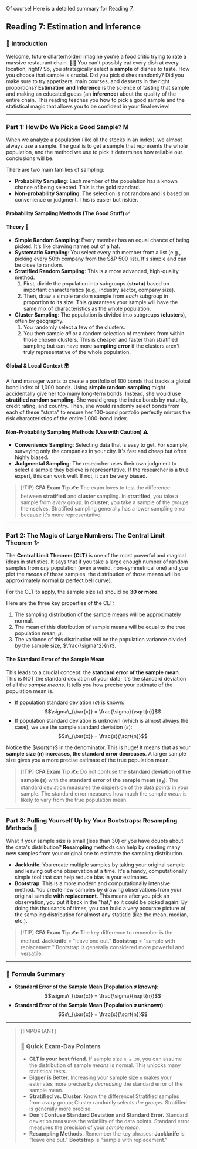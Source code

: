 Of course! Here is a detailed summary for Reading 7.

## Reading 7: Estimation and Inference

### 🎯 Introduction

Welcome, future charterholder! Imagine you're a food critic trying to rate a massive restaurant chain. 👨‍🍳 You can't possibly eat every dish at every location, right? So, you strategically select a **sample** of dishes to taste. How you choose that sample is crucial. Did you pick dishes randomly? Did you make sure to try appetizers, main courses, and desserts in the right proportions? **Estimation and Inference** is the science of tasting that sample and making an educated guess (an **inference**) about the quality of the entire chain. This reading teaches you how to pick a good sample and the statistical magic that allows you to be confident in your final review!

***

### Part 1: How Do We Pick a Good Sample?  M

When we analyze a population (like all the stocks in an index), we almost always use a sample. The goal is to get a sample that represents the whole population, and the method we use to pick it determines how reliable our conclusions will be.

There are two main families of sampling:
* **Probability Sampling**: Each member of the population has a known chance of being selected. This is the gold standard.
* **Non-probability Sampling**: The selection is not random and is based on convenience or judgment. This is easier but riskier.

#### **Probability Sampling Methods (The Good Stuff) ✅**

#### **Theory 🧠**

* **Simple Random Sampling**: Every member has an equal chance of being picked. It's like drawing names out of a hat.
* **Systematic Sampling**: You select every nth member from a list (e.g., picking every 50th company from the S&P 500 list). It's simple and can be close to random.
* **Stratified Random Sampling**: This is a more advanced, high-quality method.
    1.  First, divide the population into subgroups (**strata**) based on important characteristics (e.g., industry sector, company size).
    2.  Then, draw a simple random sample from *each* subgroup in proportion to its size.
    This guarantees your sample will have the same mix of characteristics as the whole population.
* **Cluster Sampling**: The population is divided into subgroups (**clusters**), often by geography.
    1.  You randomly select a few of the clusters.
    2.  You then sample *all* or a random selection of members from within those chosen clusters.
    This is cheaper and faster than stratified sampling but can have more **sampling error** if the clusters aren't truly representative of the whole population.

#### **Global & Local Context 🌍**

A fund manager wants to create a portfolio of 100 bonds that tracks a global bond index of 1,000 bonds. Using **simple random sampling** might accidentally give her too many long-term bonds. Instead, she would use **stratified random sampling**. She would group the index bonds by maturity, credit rating, and country. Then, she would randomly select bonds from each of these "strata" to ensure her 100-bond portfolio perfectly mirrors the risk characteristics of the entire 1,000-bond index.

#### **Non-Probability Sampling Methods (Use with Caution) ⚠️**

* **Convenience Sampling**: Selecting data that is easy to get. For example, surveying only the companies in your city. It's fast and cheap but often highly biased.
* **Judgmental Sampling**: The researcher uses their own judgment to select a sample they believe is representative. If the researcher is a true expert, this can work well. If not, it can be very biased.

> [\!TIP]
> **CFA Exam Tip ✍️:** The exam loves to test the difference between **stratified** and **cluster** sampling. In **stratified**, you take a sample from *every* group. In **cluster**, you take a sample of the *groups* themselves. Stratified sampling generally has a lower sampling error because it's more representative.

***

### Part 2: The Magic of Large Numbers: The Central Limit Theorem ✨

The **Central Limit Theorem (CLT)** is one of the most powerful and magical ideas in statistics. It says that if you take a large enough number of random samples from *any* population (even a weird, non-symmetrical one) and you plot the *means* of those samples, the distribution of those means will be approximately normal (a perfect bell curve).

For the CLT to apply, the sample size (`n`) should be **30 or more**.

Here are the three key properties of the CLT:
1.  The sampling distribution of the sample means will be approximately normal.
2.  The mean of this distribution of sample means will be equal to the true population mean, $\mu$.
3.  The variance of this distribution will be the population variance divided by the sample size, $\frac{\sigma^2}{n}$.

#### **The Standard Error of the Sample Mean**

This leads to a crucial concept: the **standard error of the sample mean**. This is NOT the standard deviation of your data; it's the standard deviation of all the *sample means*. It tells you how precise your estimate of the population mean is.

* If population standard deviation ($\sigma$) is known: $$\sigma\_{\bar{x}} = \frac{\sigma}{\sqrt{n}}$$
* If population standard deviation is unknown (which is almost always the case), we use the sample standard deviation ($s$): $$s\_{\bar{x}} = \frac{s}{\sqrt{n}}$$

Notice the $\sqrt{n}$ in the denominator. This is huge! It means that as your **sample size (n) increases, the standard error decreases**. A larger sample size gives you a more precise estimate of the true population mean.

> [\!TIP]
> **CFA Exam Tip ✍️:** Do not confuse the **standard deviation of the sample (s)** with the **standard error of the sample mean ($s_{\bar{x}}$)**. The standard deviation measures the dispersion of the data points in your sample. The standard error measures how much the sample *mean* is likely to vary from the true population mean.

***

### Part 3: Pulling Yourself Up by Your Bootstraps: Resampling Methods 🥾

What if your sample size is small (less than 30) or you have doubts about the data's distribution? **Resampling** methods can help by creating many new samples from your original one to estimate the sampling distribution.

* **Jackknife**: You create multiple samples by taking your original sample and leaving out one observation at a time. It's a handy, computationally simple tool that can help reduce bias in your estimates.
* **Bootstrap**: This is a more modern and computationally intensive method. You create new samples by drawing observations from your original sample **with replacement**. This means after you pick an observation, you put it back in the "hat," so it could be picked again. By doing this thousands of times, you can build a very accurate picture of the sampling distribution for almost any statistic (like the mean, median, etc.).

> [\!TIP]
> **CFA Exam Tip ✍️:** The key difference to remember is the method. **Jackknife** = "leave one out." **Bootstrap** = "sample with replacement." Bootstrap is generally considered more powerful and versatile.

***

### 🧪 Formula Summary

* **Standard Error of the Sample Mean (Population $\sigma$ known)**: $$\sigma\_{\bar{x}} = \frac{\sigma}{\sqrt{n}}$$
* **Standard Error of the Sample Mean (Population $\sigma$ unknown)**: $$s\_{\bar{x}} = \frac{s}{\sqrt{n}}$$

***

> [\!IMPORTANT]
>
> ### 🎯 Quick Exam-Day Pointers
>
> * **CLT is your best friend.** If sample size `n ≥ 30`, you can assume the distribution of sample *means* is normal. This unlocks many statistical tests.
> * **Bigger is Better.** Increasing your sample size `n` makes your estimates more precise by *decreasing* the standard error of the sample mean.
> * **Stratified vs. Cluster.** Know the difference! Stratified samples from *every* group; Cluster randomly selects *the groups*. Stratified is generally more precise.
> * **Don't Confuse Standard Deviation and Standard Error.** Standard deviation measures the volatility of the data points. Standard error measures the precision of your *sample mean*.
> * **Resampling Methods.** Remember the key phrases: **Jackknife** is "leave one out." **Bootstrap** is "sample with replacement."